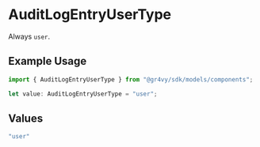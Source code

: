 # AuditLogEntryUserType

Always `user`.

## Example Usage

```typescript
import { AuditLogEntryUserType } from "@gr4vy/sdk/models/components";

let value: AuditLogEntryUserType = "user";
```

## Values

```typescript
"user"
```
